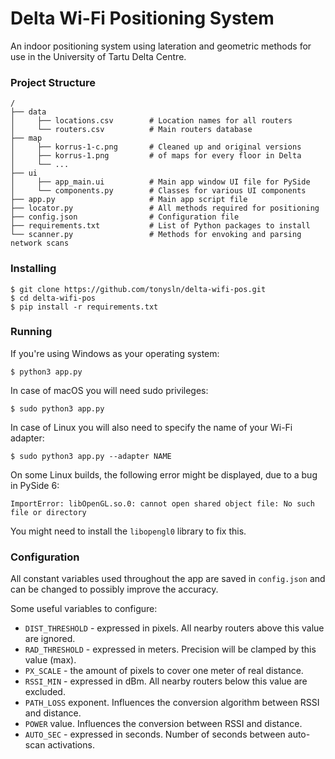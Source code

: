 # Delta Wi-Fi Positioning System
An indoor positioning system using lateration and geometric methods for use in the University of Tartu Delta Centre.


### Project Structure
```shell
/
├── data
│     ├── locations.csv        # Location names for all routers
│     └── routers.csv          # Main routers database
├── map
│     ├── korrus-1-c.png       # Cleaned up and original versions
│     ├── korrus-1.png         # of maps for every floor in Delta
│     └── ...
├── ui                      
│     ├── app_main.ui          # Main app window UI file for PySide
│     └── components.py        # Classes for various UI components
├── app.py                     # Main app script file
├── locator.py                 # All methods required for positioning
├── config.json                # Configuration file
├── requirements.txt           # List of Python packages to install
└── scanner.py                 # Methods for envoking and parsing network scans
```


### Installing

```
$ git clone https://github.com/tonysln/delta-wifi-pos.git
$ cd delta-wifi-pos
$ pip install -r requirements.txt
```


### Running
If you're using Windows as your operating system:

```
$ python3 app.py
```

In case of macOS you will need sudo privileges:
```
$ sudo python3 app.py
```

In case of Linux you will also need to specify the name of your Wi-Fi adapter:
```
$ sudo python3 app.py --adapter NAME
```

On some Linux builds, the following error might be displayed, due to a bug in PySide 6:

```
ImportError: libOpenGL.so.0: cannot open shared object file: No such file or directory
```

You might need to install the `libopengl0` library to fix this.


### Configuration

All constant variables used throughout the app are saved in `config.json` and can be changed to possibly improve the accuracy. 

Some useful variables to configure:

- `DIST_THRESHOLD` - expressed in pixels. All nearby routers above this value are ignored.
- `RAD_THRESHOLD` - expressed in meters. Precision will be clamped by this value (max).
- `PX_SCALE` - the amount of pixels to cover one meter of real distance.
- `RSSI_MIN` - expressed in dBm. All nearby routers below this value are excluded.
- `PATH_LOSS` exponent. Influences the conversion algorithm between RSSI and distance.
- `POWER` value. Influences the conversion between RSSI and distance.
- `AUTO_SEC` - expressed in seconds. Number of seconds between auto-scan activations.

